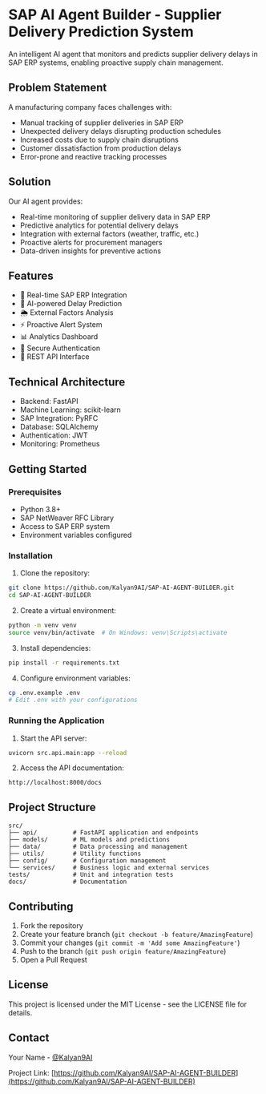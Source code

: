 # SAP AI Agent Builder - Supplier Delivery Prediction System

An intelligent AI agent that monitors and predicts supplier delivery delays in SAP ERP systems, enabling proactive supply chain management.

## Problem Statement

A manufacturing company faces challenges with:
- Manual tracking of supplier deliveries in SAP ERP
- Unexpected delivery delays disrupting production schedules
- Increased costs due to supply chain disruptions
- Customer dissatisfaction from production delays
- Error-prone and reactive tracking processes

## Solution

Our AI agent provides:
- Real-time monitoring of supplier delivery data in SAP ERP
- Predictive analytics for potential delivery delays
- Integration with external factors (weather, traffic, etc.)
- Proactive alerts for procurement managers
- Data-driven insights for preventive actions

## Features

- 🔄 Real-time SAP ERP Integration
- 🤖 AI-powered Delay Prediction
- 🌦️ External Factors Analysis
- ⚡ Proactive Alert System
- 📊 Analytics Dashboard
- 🔐 Secure Authentication
- 📱 REST API Interface

## Technical Architecture

- Backend: FastAPI
- Machine Learning: scikit-learn
- SAP Integration: PyRFC
- Database: SQLAlchemy
- Authentication: JWT
- Monitoring: Prometheus

## Getting Started

### Prerequisites

- Python 3.8+
- SAP NetWeaver RFC Library
- Access to SAP ERP system
- Environment variables configured

### Installation

1. Clone the repository:
```bash
git clone https://github.com/Kalyan9AI/SAP-AI-AGENT-BUILDER.git
cd SAP-AI-AGENT-BUILDER
```

2. Create a virtual environment:
```bash
python -m venv venv
source venv/bin/activate  # On Windows: venv\Scripts\activate
```

3. Install dependencies:
```bash
pip install -r requirements.txt
```

4. Configure environment variables:
```bash
cp .env.example .env
# Edit .env with your configurations
```

### Running the Application

1. Start the API server:
```bash
uvicorn src.api.main:app --reload
```

2. Access the API documentation:
```
http://localhost:8000/docs
```

## Project Structure

```
src/
├── api/          # FastAPI application and endpoints
├── models/       # ML models and predictions
├── data/         # Data processing and management
├── utils/        # Utility functions
├── config/       # Configuration management
└── services/     # Business logic and external services
tests/            # Unit and integration tests
docs/             # Documentation
```

## Contributing

1. Fork the repository
2. Create your feature branch (`git checkout -b feature/AmazingFeature`)
3. Commit your changes (`git commit -m 'Add some AmazingFeature'`)
4. Push to the branch (`git push origin feature/AmazingFeature`)
5. Open a Pull Request

## License

This project is licensed under the MIT License - see the LICENSE file for details.

## Contact

Your Name - [@Kalyan9AI](https://github.com/Kalyan9AI)

Project Link: [https://github.com/Kalyan9AI/SAP-AI-AGENT-BUILDER](https://github.com/Kalyan9AI/SAP-AI-AGENT-BUILDER) 